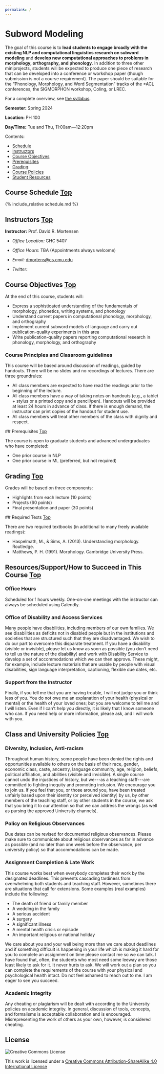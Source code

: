```yaml
---
permalink: /
---
```


# Subword Modeling

The goal of this course is to **lead students to engage broadly with the existing NLP and computational linguistics research on subword modeling** and **develop new computational approaches to problems in morphology, orthography, and phonology**. In addition to three other miniprojects, students will be expected to produce one piece of research that can be developed into a conference or workshop paper (though submission is not a course requirement). The paper should be suitable for the “Phonology, Morphology, and Word Segmentation” tracks of the *ACL conferences, the SIGMORPHON workshop, Coling, or LREC.

For a complete overview, see [the syllabus](assets/pdf/subword-syllabus-proposal.pdf).

**Semester:** Spring 2024

**Location:** PH 100

**Day/Time:** Tue and Thu, 11:00am—12:20pm

<a id="contents"></a>Contents:
* <a href="#schedule">Schedule</a>
* <a href="#instructors">Instructors</a>
* <a href="#objectives">Course Objectives</a>
* <a href="#prerequisites">Prerequisites</a>
* <a href="#grading">Grading</a>
* <a href="#policies">Course Policies</a>
* <a href="#resources">Student Resources</a>

<a id="schedule">

## Course Schedule <a class="tiny-link" href="#">Top</a>

{% include_relative schedule.md %}

<a id="instructors">

## Instructors <a class="tiny-link" href="#">Top</a>

**Instructor:** Prof. David R. Mortensen

* *Office Location:* GHC 5407
* *Office Hours:* TBA (Appointments always welcome)

* *Email:* dmortens@cs.cmu.edu
* *Twitter:* 

<a id="objectives">

## Course Objectives <a class="tiny-link" href="#">Top</a>

At the end of this course, students will:
- Express a sophisticated understanding of the fundamentals of morphology, phonetics, writing systems, and phonology
- Understand current papers in computational phonology, morphology, and orthography
- Implement current subword models of language and carry out publication-quality experiments in this area
- Write publication-quality papers reporting computational research in phonology, morphology, and orthography

### Course Principles and Classroom guidelines

This course will be based around discussion of readings, guided by handouts. There will be no slides and no recordings of lectures. There are three groundrules:
- All class members are expected to have read the readings prior to the beginning of the lecture.
- All class members have a way of taking notes on handouts (e.g., a tablet + stylus or a printed copy and a pencil/pen). Handouts will be provided at least 24 hours in advance of class. If there is enough demand, the instructor can print copies of the handout for student use.
- All class members will treat other members of the class with dignity and respect.

<a id="prerequisites">
## Prerequisites <a class="tiny-link" href="#">Top</a>

The course is open to graduate students and advanced undergraduates who have completed:

- One prior course in NLP
- One prior course in ML (preferred, but not required)

<a id="grading">

## Grading <a class="tiny-link" href="#">Top</a>

Grades will be based on three components:
- Highlights from each lecture (10 points)
- Projects (60 points)
- Final presentation and paper (30 points)

<a id="required-texts">
## Required Texts <a class="tiny-link" href="#">Top</a>

There are two required textbooks (in additional to many freely available readings):

- Haspelmath, M., & Sims, A. (2013). Understanding morphology. Routledge.
- Matthews, P. H. (1991). Morphology. Cambridge University Press.

<a id="resources">

## Resources/Support/How to Succeed in This Course <a class="tiny-link" href="#">Top</a>

### Office Hours

Scheduled for 1 hours weekly. One-on-one meetings with the instructor can always be scheduled using Calendly.

### Office of Disability and Access Services

Many people have disabilities, including members of our own families. We see disabilities as deficits not in disabled people but in the institutions and societies that are structured such that they are disadvantaged. We wish to do our part to overcome this disparate treatment. If you have a disability (visible or invisible), please let us know as soon as possible (you don't need to tell us the nature of the disability) and work with Disability Service to develop a set of accommodations which we can then approve. These might, for example, include lecture materials that are usable by people with visual disabilities, sign language interpretation, captioning, flexible due dates, etc.

### Support from the Instructor

Finally, if you tell me that you are having
trouble, I will not judge you or think less of you. You do not owe me an
explanation of your health (physical or mental) or the health of your loved
ones; but you are welcome to tell me and I will listen. Even if I can’t help
you directly, it is likely that I know someone who can. If you need help or
more information, please ask, and I will work with you.

<a id="policies"></a>
## Class and University Policies <a class="tiny-link" href="#">Top</a>

### Diversity, Inclusion, Anti-racism

Throughout human history, some people have been denied the rights and opportunities available to others on the basis of their race, gender, economic class, caste, ancestry, language community, age, religion, beliefs, political affiliation, and abilities (visible and invisible). A single course cannot undo the injustices of history, but we---as a teaching staff---are committed to fighting inequity and promoting inclusion. We encourage you to join us. If you feel that you, or those around you, have been treated unfairly based upon their identity (or perceived identity) by us, by other members of the teaching staff, or by other students in the course, we ask that you bring it to our attention so that we can address the wrongs (as well as pursing the approved University channels).

### Policy on Religious Observances

Due dates can be revised for documented
religious observances. Please make sure to communicate about religious observances as far in advance
as possible (and no later than one week before the observance, per university
policy) so that accommodations can be made.

### Assignment Completion & Late Work

This course works best when everybody completes their work by the designated deadlines. This prevents cascading tardiness from overwhelming both students and teaching staff. However, sometimes there are situations that call for extensions. Some examples (real examples) include the following:

- The death of friend or family member
- A wedding in the family
- A serious accident
- A surgery
- A significant illness
- A mental health crisis or episode
- An important religious or national holiday

We care about you and your well being more than we care about deadlines and if something difficult is happening in your life which is making it hard for you to complete an assignment on time please contact me so we can talk. I have found that, often, the students who most need some leeway are those least likely to ask for it. It never hurts to ask. We will work out a plan so you can complete the requirements of the course with your physical and psychological health intact. Do not feel ashamed to reach out to me. I am eager to see you succeed.

### Academic Integrity

Any cheating or plagiarism will be dealt with according to the University policies on academic integrity. In general, discussion of tools, concepts, and formalisms is acceptable collaboration and is encouraged. Misrepresenting the work of others as your own, however, is considered cheating.

## License

![Creative Commons License](https://i.creativecommons.org/l/by-sa/4.0/88x31.png)

This work is licensed under a [Creative Commons Attribution-ShareAlike 4.0 International License](http://creativecommons.org/licenses/by-sa/4.0/)
